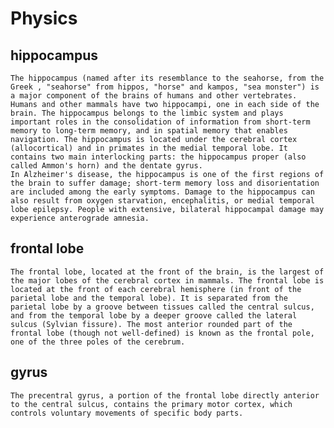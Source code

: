 # Physics

## hippocampus
	The hippocampus (named after its resemblance to the seahorse, from the Greek , "seahorse" from hippos, "horse" and kampos, "sea monster") is a major component of the brains of humans and other vertebrates. Humans and other mammals have two hippocampi, one in each side of the brain. The hippocampus belongs to the limbic system and plays important roles in the consolidation of information from short-term memory to long-term memory, and in spatial memory that enables navigation. The hippocampus is located under the cerebral cortex (allocortical) and in primates in the medial temporal lobe. It contains two main interlocking parts: the hippocampus proper (also called Ammon's horn) and the dentate gyrus. 
	In Alzheimer's disease, the hippocampus is one of the first regions of the brain to suffer damage; short-term memory loss and disorientation are included among the early symptoms. Damage to the hippocampus can also result from oxygen starvation, encephalitis, or medial temporal lobe epilepsy. People with extensive, bilateral hippocampal damage may experience anterograde amnesia.

## frontal lobe
	The frontal lobe, located at the front of the brain, is the largest of the major lobes of the cerebral cortex in mammals. The frontal lobe is located at the front of each cerebral hemisphere (in front of the parietal lobe and the temporal lobe). It is separated from the parietal lobe by a groove between tissues called the central sulcus, and from the temporal lobe by a deeper groove called the lateral sulcus (Sylvian fissure). The most anterior rounded part of the frontal lobe (though not well-defined) is known as the frontal pole, one of the three poles of the cerebrum.

## gyrus
	The precentral gyrus, a portion of the frontal lobe directly anterior to the central sulcus, contains the primary motor cortex, which controls voluntary movements of specific body parts. 
